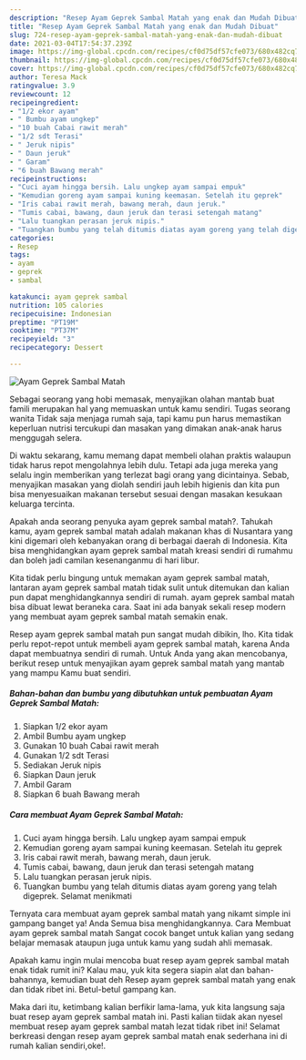 ```yaml
---
description: "Resep Ayam Geprek Sambal Matah yang enak dan Mudah Dibuat"
title: "Resep Ayam Geprek Sambal Matah yang enak dan Mudah Dibuat"
slug: 724-resep-ayam-geprek-sambal-matah-yang-enak-dan-mudah-dibuat
date: 2021-03-04T17:54:37.239Z
image: https://img-global.cpcdn.com/recipes/cf0d75df57cfe073/680x482cq70/ayam-geprek-sambal-matah-foto-resep-utama.jpg
thumbnail: https://img-global.cpcdn.com/recipes/cf0d75df57cfe073/680x482cq70/ayam-geprek-sambal-matah-foto-resep-utama.jpg
cover: https://img-global.cpcdn.com/recipes/cf0d75df57cfe073/680x482cq70/ayam-geprek-sambal-matah-foto-resep-utama.jpg
author: Teresa Mack
ratingvalue: 3.9
reviewcount: 12
recipeingredient:
- "1/2 ekor ayam"
- " Bumbu ayam ungkep"
- "10 buah Cabai rawit merah"
- "1/2 sdt Terasi"
- " Jeruk nipis"
- " Daun jeruk"
- " Garam"
- "6 buah Bawang merah"
recipeinstructions:
- "Cuci ayam hingga bersih. Lalu ungkep ayam sampai empuk"
- "Kemudian goreng ayam sampai kuning keemasan. Setelah itu geprek"
- "Iris cabai rawit merah, bawang merah, daun jeruk."
- "Tumis cabai, bawang, daun jeruk dan terasi setengah matang"
- "Lalu tuangkan perasan jeruk nipis."
- "Tuangkan bumbu yang telah ditumis diatas ayam goreng yang telah digeprek. Selamat menikmati"
categories:
- Resep
tags:
- ayam
- geprek
- sambal

katakunci: ayam geprek sambal 
nutrition: 105 calories
recipecuisine: Indonesian
preptime: "PT19M"
cooktime: "PT37M"
recipeyield: "3"
recipecategory: Dessert

---
```



![Ayam Geprek Sambal Matah](https://img-global.cpcdn.com/recipes/cf0d75df57cfe073/680x482cq70/ayam-geprek-sambal-matah-foto-resep-utama.jpg)

Sebagai seorang yang hobi memasak, menyajikan olahan mantab buat famili merupakan hal yang memuaskan untuk kamu sendiri. Tugas seorang  wanita Tidak saja menjaga rumah saja, tapi kamu pun harus memastikan keperluan nutrisi tercukupi dan masakan yang dimakan anak-anak harus menggugah selera.

Di waktu  sekarang, kamu memang dapat membeli olahan praktis walaupun tidak harus repot mengolahnya lebih dulu. Tetapi ada juga mereka yang selalu ingin memberikan yang terlezat bagi orang yang dicintainya. Sebab, menyajikan masakan yang diolah sendiri jauh lebih higienis dan kita pun bisa menyesuaikan makanan tersebut sesuai dengan masakan kesukaan keluarga tercinta. 



Apakah anda seorang penyuka ayam geprek sambal matah?. Tahukah kamu, ayam geprek sambal matah adalah makanan khas di Nusantara yang kini digemari oleh kebanyakan orang di berbagai daerah di Indonesia. Kita bisa menghidangkan ayam geprek sambal matah kreasi sendiri di rumahmu dan boleh jadi camilan kesenanganmu di hari libur.

Kita tidak perlu bingung untuk memakan ayam geprek sambal matah, lantaran ayam geprek sambal matah tidak sulit untuk ditemukan dan kalian pun dapat menghidangkannya sendiri di rumah. ayam geprek sambal matah bisa dibuat lewat beraneka cara. Saat ini ada banyak sekali resep modern yang membuat ayam geprek sambal matah semakin enak.

Resep ayam geprek sambal matah pun sangat mudah dibikin, lho. Kita tidak perlu repot-repot untuk membeli ayam geprek sambal matah, karena Anda dapat membuatnya sendiri di rumah. Untuk Anda yang akan mencobanya, berikut resep untuk menyajikan ayam geprek sambal matah yang mantab yang mampu Kamu buat sendiri.

<!--inarticleads1-->

##### Bahan-bahan dan bumbu yang dibutuhkan untuk pembuatan Ayam Geprek Sambal Matah:

1. Siapkan 1/2 ekor ayam
1. Ambil  Bumbu ayam ungkep
1. Gunakan 10 buah Cabai rawit merah
1. Gunakan 1/2 sdt Terasi
1. Sediakan  Jeruk nipis
1. Siapkan  Daun jeruk
1. Ambil  Garam
1. Siapkan 6 buah Bawang merah




<!--inarticleads2-->

##### Cara membuat Ayam Geprek Sambal Matah:

1. Cuci ayam hingga bersih. Lalu ungkep ayam sampai empuk
1. Kemudian goreng ayam sampai kuning keemasan. Setelah itu geprek
1. Iris cabai rawit merah, bawang merah, daun jeruk.
1. Tumis cabai, bawang, daun jeruk dan terasi setengah matang
1. Lalu tuangkan perasan jeruk nipis.
1. Tuangkan bumbu yang telah ditumis diatas ayam goreng yang telah digeprek. Selamat menikmati




Ternyata cara membuat ayam geprek sambal matah yang nikamt simple ini gampang banget ya! Anda Semua bisa menghidangkannya. Cara Membuat ayam geprek sambal matah Sangat cocok banget untuk kalian yang sedang belajar memasak ataupun juga untuk kamu yang sudah ahli memasak.

Apakah kamu ingin mulai mencoba buat resep ayam geprek sambal matah enak tidak rumit ini? Kalau mau, yuk kita segera siapin alat dan bahan-bahannya, kemudian buat deh Resep ayam geprek sambal matah yang enak dan tidak ribet ini. Betul-betul gampang kan. 

Maka dari itu, ketimbang kalian berfikir lama-lama, yuk kita langsung saja buat resep ayam geprek sambal matah ini. Pasti kalian tiidak akan nyesel membuat resep ayam geprek sambal matah lezat tidak ribet ini! Selamat berkreasi dengan resep ayam geprek sambal matah enak sederhana ini di rumah kalian sendiri,oke!.

